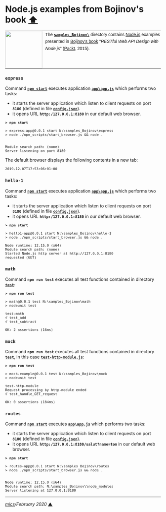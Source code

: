 # <span id="top">Node.js examples from Bojinov's book</span> <span style="size:30%;"><a href="../README.md">⬆</a></span>

<table style="font-family:Helvetica,Arial;font-size:14px;line-height:1.6;">
  <tr>
  <td style="border:0;padding:0 10px 0 0;min-width:120px;"><a href="http://nodejs.org/"><img src="https://nodejs.org/static/images/logos/nodejs-new-pantone-black.svg" width="120"/></a></td>
  <td style="border:0;padding:0;vertical-align:text-top;">The <a href="."><strong><code>samples_Bojinov\</code></strong></a> directory contains <a href="http://nodejs.org/" alt="Node.js">Node.js</a> examples presented in <a href="https://www.amazon.com/RESTful-Web-API-Design-Node-JS/dp/1786469138">Bojinov's book</a> "<i>RESTful Web API Design with Node.js</i>" (<a href="https://www.packtpub.com/">Packt</a>, 2015).</td>
  </tr>
</table>

### `express`

Command [**`npm start`**](./express/package.json) executes application [**`app\app.js`**](./express/app/app.js) which performs two tasks:

- it starts the server application which listen to client requests on port **`8180`** (defined in file [**`config.json`**](./express/config_TEMPLATE.json)).
- it opens URL **`http:/127.0.0.1:8180`** in our default web browser.

<pre style="font-size:80%;">
<b>&gt; npm start</b>

> express-app@0.0.1 start N:\samples_Bojinov\express
> node ./npm_scripts/start_browser.js && node .


Module search path: (none)
Server listening on port 8180
</pre>

The default browser displays the following contents in a new tab:

<pre style="font-size:80%;">
2019-12-07T17:53:06+01:00
</pre>

### `hello-1`

Command [**`npm start`**](./hello-1/package.json) executes application [**`app\app.js`**](./hello-1/app/app.js) which performs two tasks:

- it starts the server application which listen to client requests on port **`8180`** (defined in file [**`config.json`**](./hello-1/config_TEMPLATE.json)).
- it opens URL **`http:/127.0.0.1:8180`** in our default web browser.

<pre style="font-size:80%;">
<b>&gt; npm start</b>

&gt; hello1-app@0.0.1 start N:\samples_Bojinov\hello-1
&gt; node ./npm_scripts/start_browser.js && node .</b>

Node runtime: 12.15.0 (x64)
Module search path: (none)
Started Node.js http server at http://127.0.0.1:8180
requested (GET)
</pre>


### `math`

Command **`npm run test`** executes all test functions contained in directory [**`test`**](math/test/):

<pre style="font-size:80%;">
<b>&gt; npm run test</b>

&gt; math@0.0.1 test N:\samples_Bojinov\math
&gt; nodeunit test

test-math
√ test_add
√ test_subtract

OK: 2 assertions (16ms)
</pre>


### `mock`

Command **`npm run test`** executes all test functions contained in directory [**`test`**](mock/test/), in this case [**`test-http-module.js`**](mock/test/test-http-module.js):

<pre style="font-size:80%;">
<b>&gt; npm run test</b>

> mock-example@0.0.1 test N:\samples_Bojinov\mock
> nodeunit test

test-http-module
Request processing by http-module ended
√ test_handle_GET_request

OK: 0 assertions (184ms)
</pre>


### `routes`

Command [**`npm start`**](./routes/package.json) executes [**`app\app.js`**](./routes/app/app.js) which performs two tasks:

- it starts the server application which listen to client requests on port **`8180`** (defined in file [**`config.json`**](./routes/config_TEMPLATE.json)).
- it opens URL **`http:/127.0.0.1:8180/salut?name=tom`** in our default web browser.

<pre style="font-size:80%;">
<b>&gt; npm start</b>

&gt; routes-app@0.0.1 start N:\samples_Bojinov\routes
&gt; node ./npm_scripts/start_browser.js && node .</b>


Node runtime: 12.15.0 (x64)
Module search path: N:\samples_Bojinov\\node_modules
Server listening at 127.0.0.1:8180
</pre>

***

*[mics](http://lampwww.epfl.ch/~michelou/)/February 2020* [**&#9650;**](#top)
<span id="bottom">&nbsp;</span>
